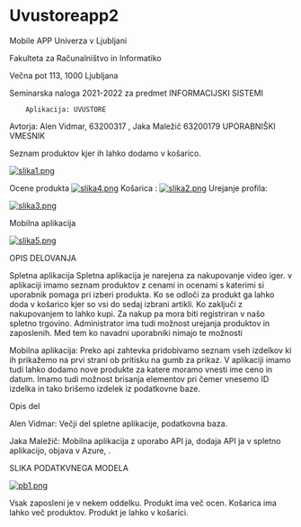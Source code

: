 # Uvustoreapp2
Mobile APP
Univerza v Ljubljani


Fakulteta za Računalništvo in Informatiko

Večna pot 113, 1000 Ljubljana



Seminarska naloga 2021-2022 za predmet
INFORMACIJSKI SISTEMI

		Aplikacija: UVUSTORE











Avtorja: Alen Vidmar, 63200317 , Jaka Maležič 63200179
UPORABNIŠKI VMESNIK

Seznam produktov kjer ih lahko dodamo v košarico.
 
 [![slika1.png](https://i.postimg.cc/XvHZnBSy/slika1.png)](https://postimg.cc/Z9NYcRqT)

Ocene produkta
 [![slika4.png](https://i.postimg.cc/Bn3PpGBt/slika4.png)](https://postimg.cc/tYrgRwfH)
Košarica :
 [![slika2.png](https://i.postimg.cc/yYcS0N9w/slika2.png)](https://postimg.cc/svfXrsTc)
Urejanje profila:
 






[![slika3.png](https://i.postimg.cc/7ZNGQQK9/slika3.png)](https://postimg.cc/w17j1F8R)



Mobilna aplikacija
 



[![slika5.png](https://i.postimg.cc/s2DQF98r/slika5.png)](https://postimg.cc/tswCWPpS)













OPIS DELOVANJA 

Spletna aplikacija
Spletna aplikacija je narejena za nakupovanje video iger. 
v aplikaciji imamo seznam produktov z cenami in ocenami s katerimi si uporabnik pomaga pri izberi produkta. Ko se odloči za produkt ga lahko doda v košarico kjer so vsi do sedaj izbrani artikli. Ko zaključi z nakupovanjem to lahko kupi. Za nakup pa mora biti registriran v našo spletno trgovino.
Administrator ima tudi možnost urejanja produktov in zaposlenih. Med tem ko navadni uporabniki nimajo te možnosti


Mobilna aplikacija:
Preko api zahtevka pridobivamo seznam vseh izdelkov ki ih prikažemo na prvi strani ob pritisku na gumb za prikaz. 
V aplikaciji imamo tudi lahko dodamo nove produkte za katere moramo vnesti ime ceno in datum.
Imamo tudi možnost brisanja elementov pri čemer vnesemo ID izdelka in tako brišemo izdelek iz podatkovne baze.  
















Opis del


Alen Vidmar:
Večji del spletne aplikacije, podatkovna baza.

Jaka Maležič:
Mobilna aplikacija z uporabo API ja, dodaja API ja v spletno aplikacijo, objava v Azure, .


























SLIKA PODATKVNEGA MODELA

 [![pb1.png](https://i.postimg.cc/bYKtGnGx/pb1.png)](https://postimg.cc/w3QvZ7QM)
 
Vsak zaposleni je v nekem oddelku.
Produkt ima več ocen.
Košarica ima lahko več produktov.
Produkt je lahko v košarici.
